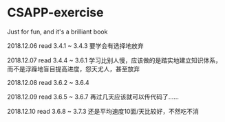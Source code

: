 # CSAPP-exercise
Just for fun, and it's a brilliant book

2018.12.06 read 3.4.1 ~ 3.4.3 要学会有选择地放弃

2018.12.07 read 3.4.4 ~ 3.6.1 学习比别人慢，应该做的是踏实地建立知识体系，而不是浮躁地盲目提高进度，怨天尤人，甚至放弃

2018.12.08 read 3.6.2 ~ 3.6.4

2018.12.09 read 3.6.5 ~ 3.6.7 再过几天应该就可以传代码了……

2018.12.10 read 3.6.8 ~ 3.7.3 还是平均速度10面/天比较好，不然吃不消
